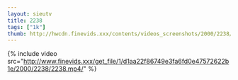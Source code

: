 ```yaml
--- 
layout: sieutv
title: 2238
tags: ["1k"]
thumb: http://hwcdn.finevids.xxx/contents/videos_screenshots/2000/2238/preview.mp4.jpg
---
```

{% include video src="http://www.finevids.xxx/get_file/1/d1aa22f86749e3fa6fd0e47572622b1e/2000/2238/2238.mp4/" %} 
